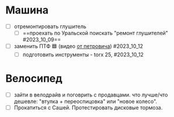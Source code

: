 
# Машина
- [ ] отремонтировать глушитель
	- [ ] ==проехать по Уральской поискать "ремонт глушителей" #2023_10_09==
- [ ] заменить ПТФ 🟦 (видео [от петровича](https://youtu.be/VgEtqgj1H_o?si=IlPLeXthQDyw14W3&t=463))  #2023_10_12
	- [ ] подготовить инструменты - torx 25, #2023_10_12

# Велосипед
- [ ] зайти в велодрайв и поговрить с продавцами. что лучше/что дешевле:  "втулка + переоспицовка" или "новое колесо".
- [ ] Прокатиться с Сашей. Протестировать дисковые тормоза.